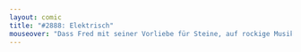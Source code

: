 ```yaml
---
layout: comic
title: "#2888: Elektrisch"
mouseover: "Dass Fred mit seiner Vorliebe für Steine, auf rockige Musik steht, sollte nicht überraschen."
---
```


